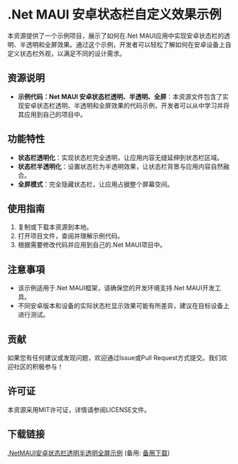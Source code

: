 # .Net MAUI 安卓状态栏自定义效果示例

本资源提供了一个示例项目，展示了如何在.Net MAUI应用中实现安卓状态栏的透明、半透明和全屏效果。通过这个示例，开发者可以轻松了解如何在安卓设备上自定义状态栏外观，以满足不同的设计需求。

## 资源说明
- **示例代码：Net MAUI 安卓状态栏透明、半透明、全屏**：本资源文件包含了实现安卓状态栏透明、半透明和全屏效果的代码示例，开发者可以从中学习并将其应用到自己的项目中。

## 功能特性
- **状态栏透明化**：实现状态栏完全透明，让应用内容无缝延伸到状态栏区域。
- **状态栏半透明化**：设置状态栏为半透明效果，让状态栏背景与应用内容自然融合。
- **全屏模式**：完全隐藏状态栏，让应用占据整个屏幕空间。

## 使用指南
1. 复制或下载本资源到本地。
2. 打开项目文件，查阅并理解示例代码。
3. 根据需要修改代码并应用到自己的.Net MAUI项目中。

## 注意事項
- 该示例适用于.Net MAUI框架，请确保您的开发环境支持.Net MAUI开发工具。
- 不同安卓版本和设备的实际状态栏显示效果可能有所差异，建议在目标设备上进行测试。

## 贡献
如果您有任何建议或发现问题，欢迎通过Issue或Pull Request方式提交。我们欢迎社区的积极参与！

## 许可证
本资源采用MIT许可证，详情请参阅LICENSE文件。

## 下载链接
[.NetMAUI安卓状态栏透明半透明全屏示例](https://pan.quark.cn/s/07ad50e02c22) (备用: [备用下载](https://pan.baidu.com/s/1r5j4s-AQHc1XuNeu7Y2EcA?pwd=1234))
